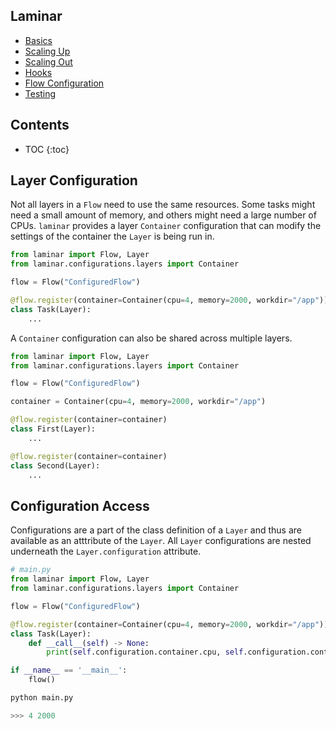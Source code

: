 ## Laminar

* [Basics](https://rchui.github.io/laminar/basics)
* [Scaling Up](https://rchui.github.io/laminar/scaling_up)
* [Scaling Out](https://rchui.github.io/laminar/scaling_out)
* [Hooks](https://rchui.github.io/laminar/hooks)
* [Flow Configuration](https://rchui.github.io/laminar/flow_configuration)
* [Testing](https://rchui.github.io/laminar/testing)

## Contents

* TOC
{:toc}

## Layer Configuration

Not all layers in a `Flow` need to use the same resources. Some tasks might need a small amount of memory, and others might need a large number of CPUs. `laminar` provides a layer `Container` configuration that can modify the settings of the container the `Layer` is being run in.

```python
from laminar import Flow, Layer
from laminar.configurations.layers import Container

flow = Flow("ConfiguredFlow")

@flow.register(container=Container(cpu=4, memory=2000, workdir="/app"))
class Task(Layer):
    ...
```

A `Container` configuration can also be shared across multiple layers.

```python
from laminar import Flow, Layer
from laminar.configurations.layers import Container

flow = Flow("ConfiguredFlow")

container = Container(cpu=4, memory=2000, workdir="/app")

@flow.register(container=container)
class First(Layer):
    ...

@flow.register(container=container)
class Second(Layer):
    ...
```

## Configuration Access

Configurations are a part of the class definition of a `Layer` and thus are available as an atttribute of the `Layer`. All `Layer` configurations are nested underneath the `Layer.configuration` attribute.

```python
# main.py
from laminar import Flow, Layer
from laminar.configurations.layers import Container

flow = Flow("ConfiguredFlow")

@flow.register(container=Container(cpu=4, memory=2000, workdir="/app"))
class Task(Layer):
    def __call__(self) -> None:
        print(self.configuration.container.cpu, self.configuration.container.memory)

if __name__ == '__main__':
    flow()
```

```python
python main.py

>>> 4 2000
```
